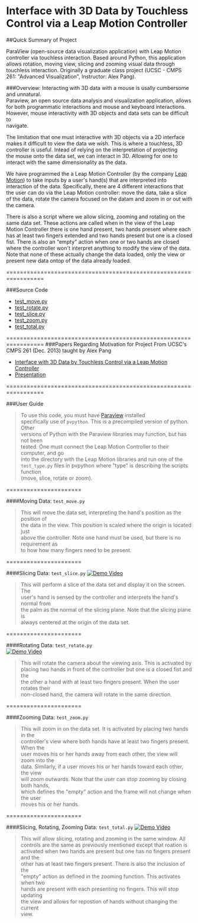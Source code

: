 Interface with 3D Data by Touchless Control via a Leap Motion Controller
===================


##Quick Summary of Project

ParaView (open-source data visualization application) with Leap Motion 
controller via touchless interaction. Based around Python, this application 
allows rotation, moving view, slicing and zooming visual data through 
touchless interaction. Originally a graduate class project
(UCSC - CMPS 261: "Advanced Visualization", Instructor: Alex Pang).


###Overview:
 Interacting with 3D data with a mouse is usally cumbersome and unnatural.  
 Paraview, an open source data analysis and visualization application, allows   
 for both programmatic interactions and mouse and keyboard interactions.   
 However, mouse interactivity with 3D objects and data sets can be difficult to  
 navigate.    
  
 The limitation that one must interactive with 3D objects via a 2D interface   
 makes it difficult to view the data we wish. This is where a touchless, 3D  
 controller is useful. Intead of relying on the interpretation of projecting  
 the mouse onto the data set, we can interact in 3D. Allowing for one to 
 interact with the same dimensionality as the data.  
  
 We have programmed the a Leap Motion Controller (by the company 
 [Leap Motion](https://www.leapmotion.com/)) to take inputs by a user's 
 hand(s) that are interpreted into interaction of the data. Specifically,
 there are 4 different interactions that the user can do via the Leap Motion
 controller: move the data, take a slice of the data, rotate the camera 
 focused on the datam and zoom in or out with the camera. 

 There is also a script where we allow slicing, zooming and rotating on the 
 same data set. These actions are called when in the view of the Leap Motion 
 Controller there is one hand present, two hands present where each has at 
 least two fingers extended and two hands present but one is a closed fist. 
 There is also an "empty" action when one or two hands are closed where the 
 controller won't interpret anything to modify the view of the data. Note 
 that none of these actually change the data loaded, only the view or 
 present new data ontop of the data already loaded.


=================================================================

###Source Code 	
- [test_move.py](Code/test_move.py)
- [test_rotate.py](Code/test_rotate.py)
- [test_slice.py](Code/test_slice.py)
- [test_zoom.py](Code/test_zoom.py)
- [test_total.py](Code/test_total.py)

=================================================================
###Papers Regarding Motivation for Project
From UCSC's CMPS 261 (Dec. 2013) taught by Alex Pang
- [Interface with 3D Data by Touchless Control via a Leap Motion Controller](Papers/paper.pdf)
- [Presentation](Papers/presentation.pdf)


=================================================================


###User Guide
> To use this code, you must have [Paraview](http://www.paraview.org) installed   
> specifically use of `pvpython`. This is a precompiled version of python. Other   
> versions of Python with the Paraview libraries may function, but has not been   
> tested. One must connect the Leap Motion Controller to their computer, and go   
> into the directory with the Leap Motion libraries and run one of the   
> `test_type.py` files in pvpython where "type" is describing the scripts function  
> (move, slice, rotate or zoom).  

======================  

####Moving Data: `test_move.py`
> This will move the data set, interpreting the hand's position as the position of  
> the data in the view. This position is scaled where the origin is located just   
> above the controller. Note one hand must be used, but there is no requirement as   
> to how how many fingers need to be present.

======================


####Slicing Data: `test_slice.py` 
[![Demo Video](http://img.youtube.com/vi/hx7Rxmb-yd4/0.jpg)](http://www.youtube.com/watch?v=hx7Rxmb-yd4)
> This will perform a slice of the data set and display it on the screen. The   
> user's hand is sensed by the controller and interprets the hand's normal from   
> the palm as the normal of the slicing plane. Note that the slicing plane is  
> always centered at the origin of the data set.

======================


####Rotating Data: `test_rotate.py`  
[![Demo Video](http://img.youtube.com/vi/ycmRBwf5MTw/0.jpg)](http://www.youtube.com/watch?v=ycmRBwf5MTw)
> This will rotate the camera about the viewing axis. This is activated by  
> placing two hands in front of the controller but one is a closed fist and the   
> the other a hand with at least two fingers present. When the user rotates their  
> non-closed hand, the camera will rotate in the same direction.

======================

####Zooming Data: `test_zoom.py`  
> This will zoom in on the data set. It is activated by placing two hands in the  
> controller's view where both hands have at least two fingers present. When the  
> user moves his or her hands away from each other, the view will zoom into the  
> data. Similarly, if a user moves his or her hands toward each other, the view  
> will zoom outwards. Note that the user can stop zooming by closing both hands,  
> which defines the "empty" action and the frame will not change when the user  
> moves his or her hands.

======================

####Slicing, Rotating, Zooming Data: `test_total.py`
[![Demo Video](http://img.youtube.com/vi/xEZIb0y29ME/0.jpg)](http://www.youtube.com/watch?v=xEZIb0y29ME)
> This will allow slicing, rotating and zooming in the same window. All  
> controls are the same as previously mentioned except that roation is   
> activated when two hands are present but one has no fingers present and the  
> other has at least two fingers present. There is also the inclusion of the  
> "empty" action as defined in the zooming function. This activates when two  
> hands are present with each presenting no fingers. This will stop updating   
> the view and allows for repostion of hands without changing the current   
> view.
